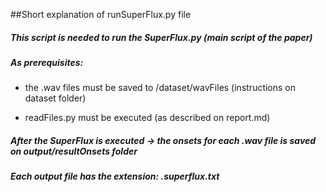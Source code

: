 ##Short explanation of runSuperFlux.py file

##### This script is needed to run the SuperFlux.py (main script of the paper)

##### As prerequisites: 
- the .wav files must be saved to /dataset/wavFiles (instructions on dataset folder) 

- readFiles.py must be executed (as described on report.md)

##### After the SuperFlux is executed -> the onsets for each .wav file is saved on output/resultOnsets folder
##### Each output file has the extension: .superflux.txt
